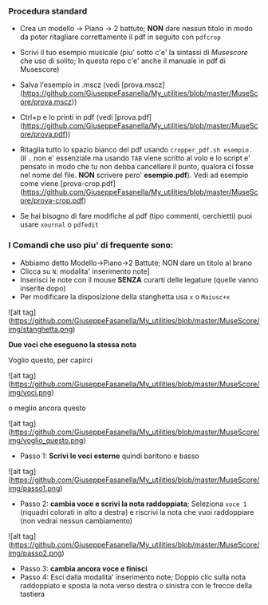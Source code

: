 ### Procedura standard

* Crea un modello -> Piano -> 2 battute; **NON** dare nessun titolo in modo da poter ritagliare correttamente il pdf in seguito con `pdfcrop`

* Scrivi il tuo esempio musicale (piu' sotto c'e' la sintassi di *Musescore* che uso di solito; In questa repo c'e' anche il manuale in pdf di Musescore)

* Salva l'esempio in .mscz (vedi [prova.mscz] (https://github.com/GiuseppeFasanella/My_utilities/blob/master/MuseScore/prova.mscz))

* Ctrl+p e lo printi in pdf (vedi [prova.pdf] (https://github.com/GiuseppeFasanella/My_utilities/blob/master/MuseScore/prova.pdf))

* Ritaglia tutto lo spazio bianco del pdf usando `cropper_pdf.sh esempio.` (il `.` non e' essenziale ma usando `TAB` viene scritto al volo e lo script e' pensato in modo che tu non debba cancellare il punto, qualora ci fosse nel nome del file. **NON** scrivere pero' **esempio.pdf**). Vedi ad esempio come viene [prova-crop.pdf] (https://github.com/GiuseppeFasanella/My_utilities/blob/master/MuseScore/prova-crop.pdf)

* Se hai bisogno di fare modifiche al pdf (tipo commenti, cerchietti) puoi usare `xournal` o `pdfedit` 

### I Comandi che uso piu' di frequente sono:

* Abbiamo detto Modello->Piano->2 Battute; NON dare un titolo al brano
* Clicca su `N`: modalita' inserimento note]
* Inserisci le note con il mouse **SENZA** curarti delle legature (quelle vanno inserite dopo)
* Per modificare la disposizione della stanghetta usa `x` o `Maiusc+x`

![alt tag] (https://github.com/GiuseppeFasanella/My_utilities/blob/master/MuseScore/img/stanghetta.png)

**Due voci che eseguono la stessa nota**

Voglio questo, per capirci

![alt tag] (https://github.com/GiuseppeFasanella/My_utilities/blob/master/MuseScore/img/voci.png)

o meglio ancora questo

![alt tag] (https://github.com/GiuseppeFasanella/My_utilities/blob/master/MuseScore/img/voglio_questo.png)

* Passo 1: **Scrivi le voci esterne** quindi baritono e basso

![alt tag] (https://github.com/GiuseppeFasanella/My_utilities/blob/master/MuseScore/img/passo1.png)

* Passo 2: **cambia voce e scrivi la nota raddoppiata**; Seleziona `voce 1` (riquadri colorati in alto a destra)
 e riscrivi la nota che vuoi raddoppiare (non vedrai nessun cambiamento)

![alt tag] (https://github.com/GiuseppeFasanella/My_utilities/blob/master/MuseScore/img/passo2.png)

* Passo 3: **cambia ancora voce e finisci**
* Passo 4: Esci dalla modalita' inserimento note; Doppio clic sulla nota raddoppiato e sposta la nota verso destra o sinistra con le frecce della tastiera
